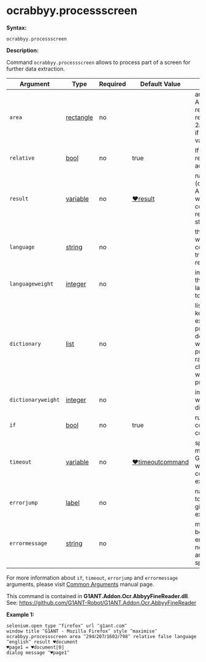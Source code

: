 # ocrabbyy.processscreen

**Syntax:**

```G1ANT
ocrabbyy.processscreen 
```

**Description:**

Command `ocrabbyy.processscreen` allows to process part of a screen for further data extraction.

| Argument | Type | Required | Default Value | Description |
| -------- | ---- | -------- | ------------- | ----------- |
|`area`| [rectangle](https://github.com/G1ANT-Robot/G1ANT.Manual/blob/master/G1ANT-Language/Structures/rectangle.md) | no | | area from which Abbyy will try to read, has to be a rectangle, eg. 2⫽4⫽12⫽40, best if assigned to a variable ♥rect |
|`relative`| [bool](https://github.com/G1ANT-Robot/G1ANT.Manual/blob/master/G1ANT-Language/Structures/bool.md) | no | true | If true, position is relative to the active window |
|`result`| [variable](https://github.com/G1ANT-Robot/G1ANT.Manual/blob/master/G1ANT-Language/Special-Characters/variable.md) | no | [♥result](https://github.com/G1ANT-Robot/G1ANT.Manual/blob/master/G1ANT-Language/Common-Arguments.md)  | name of variable (of type AbbyyDocument) where command’s result will be stored  |
|`language`| [string](https://github.com/G1ANT-Robot/G1ANT.Manual/blob/master/G1ANT-Language/Structures/string.md) | no |   | the language which should be considered trying to recognize text |
|`languageweight`| [integer](https://github.com/G1ANT-Robot/G1ANT.Manual/blob/master/G1ANT-Language/Structures/integer.md) | no |  | importance of the chosen language from 0 to 100 | 
|`dictionary`| [list](https://github.com/G1ANT-Robot/G1ANT.Manual/blob/master/G1ANT-Language/Structures/list.md) | no |  | list of possible key words, that exist in processed document, that will have higher priority than random character strings while OCR processing | 
|`dictionaryweight`| [integer](https://github.com/G1ANT-Robot/G1ANT.Manual/blob/master/G1ANT-Language/Structures/integer.md) | no | | importance of words in chosen dictionary |
|`if`| [bool](https://github.com/G1ANT-Robot/G1ANT.Manual/blob/master/G1ANT-Language/Structures/bool.md) | no | true | runs the command only if condition is true |
|`timeout`| [variable](https://github.com/G1ANT-Robot/G1ANT.Manual/blob/master/G1ANT-Language/Special-Characters/variable.md) | no | [♥timeoutcommand](https://github.com/G1ANT-Robot/G1ANT.Manual/blob/master/G1ANT-Language/Variables/Special-Variables.md)  | specifies time in milliseconds for G1ANT.Robot to wait for the command to be executed |
|`errorjump` | [label](https://github.com/G1ANT-Robot/G1ANT.Manual/blob/master/G1ANT-Language/Structures/label.md) | no | | name of the label to jump to if given `timeout` expires |
|`errormessage`| [string](https://github.com/G1ANT-Robot/G1ANT.Manual/blob/master/G1ANT-Language/Structures/string.md) | no |  | message that will be shown in case error occurs and no `errorjump` argument is specified |

For more information about `if`, `timeout`, `errorjump` and `errormessage` arguments, please visit [Common Arguments](https://github.com/G1ANT-Robot/G1ANT.Manual/blob/master/G1ANT-Language/Common-Arguments.md)  manual page.

This command is contained in **G1ANT.Addon.Ocr.AbbyyFineReader.dll**.
See: https://github.com/G1ANT-Robot/G1ANT.Addon.Ocr.AbbyyFineReader

**Example 1:**

```G1ANT
selenium.open type ‴firefox‴ url ‴g1ant.com‴
window title ‴G1ANT - Mozilla Firefox‴ style ‴maximise‴
ocrabbyy.processscreen area ‴294⫽207⫽1602⫽798‴ relative false language ‴english‴ result ♥document
♥page1 = ♥document⟦0⟧
dialog message ‴♥page1‴
```
